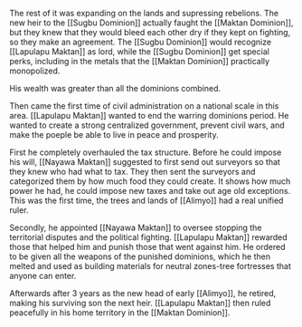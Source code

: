 The rest of it was expanding on the lands and supressing rebelions. The new heir to the [[Sugbu Dominion]] actually faught the [[Maktan Dominion]], but they knew that they would bleed each other dry if they kept on fighting, so they make an agreement. The [[Sugbu Dominion]] would recognize [[Lapulapu Maktan]] as lord, while the [[Sugbu Dominion]] get special perks, including in the metals that the [[Maktan Dominion]] practically monopolized. 

His wealth was greater than all the dominions combined.

Then came the first time of civil administration on a national scale in this area. [[Lapulapu Maktan]] wanted to end the warring dominions period. He wanted to create a strong centralized government, prevent civil wars, and make the poeple be able to live in peace and prosperity. 

First he completely overhauled the tax structure. Before he could impose his will, [[Nayawa Maktan]] suggested to first send out surveyors so that they knew who had what to tax. They then sent the surveyors and categorized them by how much food they could create. It shows how much power he had, he could impose new taxes and take out age old exceptions. This was the first time, the trees and lands of [[Alimyo]] had a real unified ruler. 

Secondly, he appointed [[Nayawa Maktan]] to oversee stopping the territorial disputes and the political fighting. [[Lapulapu Maktan]] rewarded those that helped him and punish those that went against him. He ordered to be given all the weapons of the punished dominions, which he then melted and used as building materials for neutral zones-tree fortresses that anyone can enter.

Afterwards after 3 years as the new head of early [[Alimyo]], he retired, making his surviving son the next heir. [[Lapulapu Maktan]] then ruled peacefully in his home territory in the [[Maktan Dominion]]. 